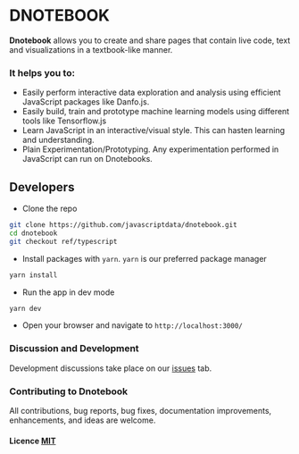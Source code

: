 
# DNOTEBOOK
**Dnotebook** allows you to create and share pages that contain live code, text and visualizations in a textbook-like manner.

### It helps you to:
- Easily perform interactive data exploration and analysis using efficient JavaScript packages like Danfo.js.
- Easily build, train and prototype machine learning models using different tools like Tensorflow.js
- Learn JavaScript in an interactive/visual style. This can hasten learning and understanding.
- Plain Experimentation/Prototyping. Any experimentation performed in JavaScript can run on Dnotebooks.


## Developers
* Clone the repo
```sh
git clone https://github.com/javascriptdata/dnotebook.git
cd dnotebook
git checkout ref/typescript
```

* Install packages with `yarn`. `yarn` is our preferred package manager

```sh
yarn install
```
* Run the app in dev mode

```sh
yarn dev
```

* Open your browser and navigate to `http://localhost:3000/`


### Discussion and Development
Development discussions take place on our [issues](https://github.com/javascriptdata/dnotebook/issues/10) tab. 

### Contributing to Dnotebook
All contributions, bug reports, bug fixes, documentation improvements, enhancements, and ideas are welcome.

#### Licence [MIT](https://github.com/opensource9ja/dnotebook/blob/master/LICENCE)



